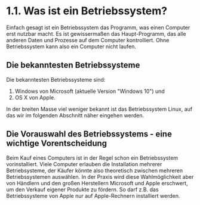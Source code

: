 # 1.1. Was ist ein Betriebssystem?

Einfach gesagt ist ein Betriebssystem das Programm, was einen Computer erst nutzbar macht. Es ist gewissermaßen das Haupt-Programm, das alle anderen Daten und Prozesse auf dem Computer kontrolliert. Ohne Betriebssystem kann also ein Computer nicht laufen.

## Die bekanntesten Betriebssysteme

Die bekanntesten Betriebssysteme sind:

1. Windows von Microsoft \(aktuelle Version "Windows 10"\) und
2. OS X von Apple. 

In der breiten Masse viel weniger bekannt ist das Betriebssystem Linux, auf das wir im folgenden Abschnitt näher eingehen werden.

## Die Vorauswahl des Betriebssystems - eine wichtige Vorentscheidung

Beim Kauf eines Computers ist in der Regel schon ein Betriebssystem vorinstalliert. Viele Computer erlauben die Installation mehrerer Betriebsysteme, der Käufer könnte also theoretisch zwischen mehreren Betriebssystemen auswählen. In der Praxis wird diese Wahlmöglichkeit aber von Händlern und den großen Herstellern Microsoft und Apple erschwert, um den Verkauf eigener Produkte zu fördern. So darf z.B. das Betriebssysteme von Apple nur auf Apple-Rechnern installiert werden.

